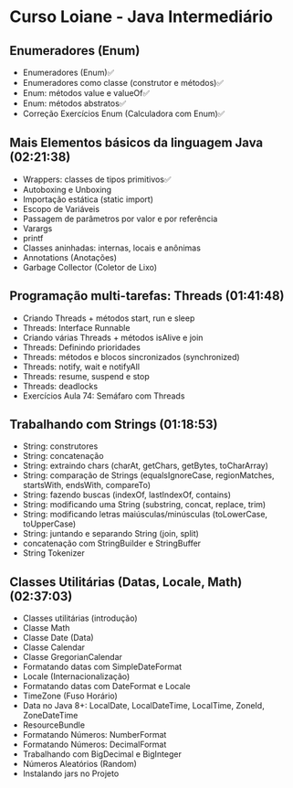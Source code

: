 # Curso Loiane - Java Intermediário

## Enumeradores (Enum)
- Enumeradores (Enum)✅
- Enumeradores como classe (construtor e métodos)✅
- Enum: métodos value e valueOf✅
- Enum: métodos abstratos✅
- Correção Exercícios Enum (Calculadora com Enum)✅
## Mais Elementos básicos da linguagem Java (02:21:38)
- Wrappers: classes de tipos primitivos✅
- Autoboxing e Unboxing
- Importação estática (static import)
- Escopo de Variáveis
- Passagem de parâmetros por valor e por referência
- Varargs
- printf
- Classes aninhadas: internas, locais e anônimas
- Annotations (Anotações)
- Garbage Collector (Coletor de Lixo)
## Programação multi-tarefas: Threads (01:41:48)
- Criando Threads + métodos start, run e sleep
- Threads: Interface Runnable
- Criando várias Threads + métodos isAlive e join
- Threads: Definindo prioridades
- Threads: métodos e blocos sincronizados (synchronized)
- Threads: notify, wait e notifyAll
- Threads: resume, suspend e stop
- Threads: deadlocks
- Exercícios Aula 74: Semáfaro com Threads
## Trabalhando com Strings (01:18:53)
- String: construtores
- String: concatenação
- String: extraindo chars (charAt, getChars, getBytes, toCharArray)
- String: comparação de Strings (equalsIgnoreCase, regionMatches, startsWith, endsWith, compareTo)
- String: fazendo buscas (indexOf, lastIndexOf, contains)
- String: modificando uma String (substring, concat, replace, trim)
- String: modificando letras maiúsculas/minúsculas (toLowerCase, toUpperCase)
- String: juntando e separando String (join, split)
- concatenação com StringBuilder e StringBuffer
- String Tokenizer
## Classes Utilitárias (Datas, Locale, Math) (02:37:03)
- Classes utilitárias (introdução)
- Classe Math
- Classe Date (Data)
- Classe Calendar
- Classe GregorianCalendar
- Formatando datas com SimpleDateFormat
- Locale (Internacionalização)
- Formatando datas com DateFormat e Locale
- TimeZone (Fuso Horário)
- Data no Java 8+: LocalDate, LocalDateTime, LocalTime, ZoneId, ZoneDateTime
- ResourceBundle
- Formatando Números: NumberFormat
- Formatando Números: DecimalFormat
- Trabalhando com BigDecimal e BigInteger
- Números Aleatórios (Random)
- Instalando jars no Projeto
